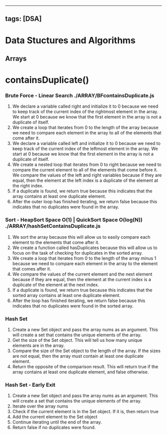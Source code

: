 --------
tags: [DSA]
--------

# Data Stuctures and Algorithms

## Arrays 

# containsDuplicate()

### Brute Force - Linear Search ./ARRAY/BFcontainsDuplicate.js

<ol>
<li>We declare a variable called right and initialize it to 0 because we need to keep track of the current index of the rightmost element in the array. We start at 0 because we know that the first element in the array is not a duplicate of itself.</li>
<li>We create a loop that iterates from 0 to the length of the array because we need to compare each element in the array to all of the elements that come after it.</li>
<li>We declare a variable called left and initialize it to 0 because we need to keep track of the current index of the leftmost element in the array. We start at 0 because we know that the first element in the array is not a duplicate of itself.</li>
<li>We create a nested loop that iterates from 0 to right because we need to compare the current element to all of the elements that come before it.
We compare the values of the left and right variables because if they are equal, then the element at the left index is a duplicate of the element at the right index.</li>
<li>If a duplicate is found, we return true because this indicates that the array contains at least one duplicate element.</li>
<li>After the outer loop has finished iterating, we return false because this indicates that no duplicates were found in the array.</li>
</ol>

### Sort - HeapSort Space O(1) | QuickSort Space O(log(N)) ./ARRAY/hashSetContainsDuplicate.js

<ol>
<li>We sort the array because this will allow us to easily compare each element to the elements that come after it.</li>
<li>We create a function called hasDuplicates because this will allow us to focus on the task of checking for duplicates in the sorted array.</li>
<li>We create a loop that iterates from 0 to the length of the array minus 1 because we need to compare each element in the array to the element that comes after it.</li>
<li>We compare the values of the current element and the next element because if they are equal, then the element at the current index is a duplicate of the element at the next index.</li>
<li>If a duplicate is found, we return true because this indicates that the sorted array contains at least one duplicate element.</li>
<li>After the loop has finished iterating, we return false because this indicates that no duplicates were found in the sorted array.</li>
</ol>

### Hash Set
<ol>
<li>Create a new Set object and pass the array nums as an argument. This will create a set that contains the unique elements of the array.</li>
<li>Get the size of the Set object. This will tell us how many unique elements are in the array.</li>
<li>Compare the size of the Set object to the length of the array. If the sizes are not equal, then the array must contain at least one duplicate element.</li>
<li>Return the opposite of the comparison result. This will return true if the array contains at least one duplicate element, and false otherwise.</li>
</ol>

### Hash Set - Early Exit
<ol>
<li>Create a new Set object and pass the array nums as an argument. This will create a set that contains the unique elements of the array.</li>
<li>Iterate over the array nums</li>
<li>Check if the current element is in the Set object. If it is, then return true</li>
<li>Add the current element to the Set object</li>
<li>Continue iterating until the end of the array.</li>
<li>Return false if no duplicates were found.</li>
</ol>
